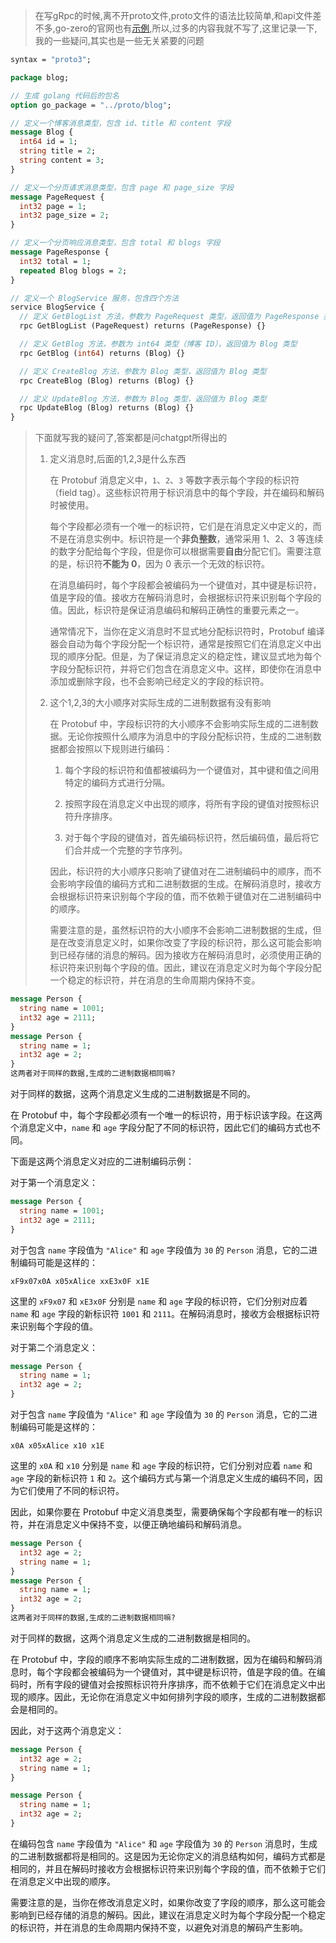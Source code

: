> 在写gRpc的时候,离不开proto文件,proto文件的语法比较简单,和api文件差不多,go-zero的官网也有[示例](https://go-zero.dev/docs/tasks/dsl/proto),所以,过多的内容我就不写了,这里记录一下,我的一些疑问,其实也是一些无关紧要的问题

```protobuf
syntax = "proto3";

package blog;

// 生成 golang 代码后的包名
option go_package = "../proto/blog";

// 定义一个博客消息类型，包含 id、title 和 content 字段
message Blog {
  int64 id = 1;
  string title = 2;
  string content = 3;
}

// 定义一个分页请求消息类型，包含 page 和 page_size 字段
message PageRequest {
  int32 page = 1;
  int32 page_size = 2;
}

// 定义一个分页响应消息类型，包含 total 和 blogs 字段
message PageResponse {
  int32 total = 1;
  repeated Blog blogs = 2;
}

// 定义一个 BlogService 服务，包含四个方法
service BlogService {
  // 定义 GetBlogList 方法，参数为 PageRequest 类型，返回值为 PageResponse 类型
  rpc GetBlogList (PageRequest) returns (PageResponse) {}

  // 定义 GetBlog 方法，参数为 int64 类型（博客 ID），返回值为 Blog 类型
  rpc GetBlog (int64) returns (Blog) {}

  // 定义 CreateBlog 方法，参数为 Blog 类型，返回值为 Blog 类型
  rpc CreateBlog (Blog) returns (Blog) {}

  // 定义 UpdateBlog 方法，参数为 Blog 类型，返回值为 Blog 类型
  rpc UpdateBlog (Blog) returns (Blog) {}
}
```

> 下面就写我的疑问了,答案都是问chatgpt所得出的
>
> 1. 定义消息时,后面的1,2,3是什么东西
>
>    在 Protobuf 消息定义中，`1`、`2`、`3` 等数字表示每个字段的标识符（field tag）。这些标识符用于标识消息中的每个字段，并在编码和解码时被使用。
>
>    每个字段都必须有一个唯一的标识符，它们是在消息定义中定义的，而不是在消息实例中。标识符是一个**非负整数**，通常采用 1、2、3 等连续的数字分配给每个字段，但是你可以根据需要**自由**分配它们。需要注意的是，标识符**不能为 0**，因为 0 表示一个无效的标识符。
>
>    在消息编码时，每个字段都会被编码为一个键值对，其中键是标识符，值是字段的值。接收方在解码消息时，会根据标识符来识别每个字段的值。因此，标识符是保证消息编码和解码正确性的重要元素之一。
>
>    通常情况下，当你在定义消息时不显式地分配标识符时，Protobuf 编译器会自动为每个字段分配一个标识符，通常是按照它们在消息定义中出现的顺序分配。但是，为了保证消息定义的稳定性，建议显式地为每个字段分配标识符，并将它们包含在消息定义中。这样，即使你在消息中添加或删除字段，也不会影响已经定义的字段的标识符。
>
> 2. 这个1,2,3的大小顺序对实际生成的二进制数据有没有影响
>
>    在 Protobuf 中，字段标识符的大小顺序不会影响实际生成的二进制数据。无论你按照什么顺序为消息中的字段分配标识符，生成的二进制数据都会按照以下规则进行编码：
>
>    1. 每个字段的标识符和值都被编码为一个键值对，其中键和值之间用特定的编码方式进行分隔。
>
>    2. 按照字段在消息定义中出现的顺序，将所有字段的键值对按照标识符升序排序。
>
>    3. 对于每个字段的键值对，首先编码标识符，然后编码值，最后将它们合并成一个完整的字节序列。
>
>    因此，标识符的大小顺序只影响了键值对在二进制编码中的顺序，而不会影响字段值的编码方式和二进制数据的生成。在解码消息时，接收方会根据标识符来识别每个字段的值，而不依赖于键值对在二进制编码中的顺序。
>
>    需要注意的是，虽然标识符的大小顺序不会影响二进制数据的生成，但是在改变消息定义时，如果你改变了字段的标识符，那么这可能会影响到已经存储的消息的解码。因为接收方在解码消息时，必须使用正确的标识符来识别每个字段的值。因此，建议在消息定义时为每个字段分配一个稳定的标识符，并在消息的生命周期内保持不变。



```protobuf
message Person {
  string name = 1001;
  int32 age = 2111;
}
message Person {
  string name = 1;
  int32 age = 2;
}
这两者对于同样的数据,生成的二进制数据相同嘛?

```

对于同样的数据，这两个消息定义生成的二进制数据是不同的。

在 Protobuf 中，每个字段都必须有一个唯一的标识符，用于标识该字段。在这两个消息定义中，`name` 和 `age` 字段分配了不同的标识符，因此它们的编码方式也不同。

下面是这两个消息定义对应的二进制编码示例：

对于第一个消息定义：

```protobuf
message Person {
  string name = 1001;
  int32 age = 2111;
}
```

对于包含 `name` 字段值为 `"Alice"` 和 `age` 字段值为 `30` 的 `Person` 消息，它的二进制编码可能是这样的：

```
xF9x07x0A x05xAlice xxE3x0F x1E
```

这里的 `xF9x07` 和 `xE3x0F` 分别是 `name` 和 `age` 字段的标识符，它们分别对应着 `name` 和 `age` 字段的新标识符 `1001` 和 `2111`。在解码消息时，接收方会根据标识符来识别每个字段的值。

对于第二个消息定义：

```protobuf
message Person {
  string name = 1;
  int32 age = 2;
}
```

对于包含 `name` 字段值为 `"Alice"` 和 `age` 字段值为 `30` 的 `Person` 消息，它的二进制编码可能是这样的：

```
x0A x05xAlice x10 x1E
```

这里的 `x0A` 和 `x10` 分别是 `name` 和 `age` 字段的标识符，它们分别对应着 `name` 和 `age` 字段的新标识符 `1` 和 `2`。这个编码方式与第一个消息定义生成的编码不同，因为它们使用了不同的标识符。

因此，如果你要在 Protobuf 中定义消息类型，需要确保每个字段都有唯一的标识符，并在消息定义中保持不变，以便正确地编码和解码消息。





```protobuf
message Person {
  int32 age = 2;
  string name = 1;
}
message Person {
  string name = 1;
  int32 age = 2;
}
这两者对于同样的数据,生成的二进制数据相同嘛?
```

对于同样的数据，这两个消息定义生成的二进制数据是相同的。

在 Protobuf 中，字段的顺序不影响实际生成的二进制数据，因为在编码和解码消息时，每个字段都会被编码为一个键值对，其中键是标识符，值是字段的值。在编码时，所有字段的键值对会按照标识符升序排序，而不依赖于它们在消息定义中出现的顺序。因此，无论你在消息定义中如何排列字段的顺序，生成的二进制数据都会是相同的。

因此，对于这两个消息定义：

```protobuf
message Person {
  int32 age = 2;
  string name = 1;
}
```

```protobuf
message Person {
  string name = 1;
  int32 age = 2;
}
```

在编码包含 `name` 字段值为 `"Alice"` 和 `age` 字段值为 `30` 的 `Person` 消息时，生成的二进制数据都将是相同的。这是因为无论你定义的消息结构如何，编码方式都是相同的，并且在解码时接收方会根据标识符来识别每个字段的值，而不依赖于它们在消息定义中出现的顺序。

需要注意的是，当你在修改消息定义时，如果你改变了字段的顺序，那么这可能会影响到已经存储的消息的解码。因此，建议在消息定义时为每个字段分配一个稳定的标识符，并在消息的生命周期内保持不变，以避免对消息的解码产生影响。